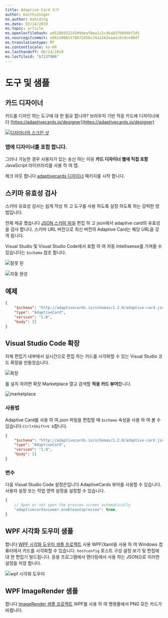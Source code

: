 ```yaml
---
title: Adaptive Card 도구
author: matthidinger
ms.author: mahiding
ms.date: 03/14/2019
ms.topic: article
ms.openlocfilehash: ad520693224509deaf0ea1c2cd6a837089dbf2d5
ms.sourcegitcommit: e002a988c570072d5bc24a1242eaaac0c9ce90df
ms.translationtype: MT
ms.contentlocale: ko-KR
ms.lasthandoff: 06/14/2019
ms.locfileid: "67137986"
---
```

# <a name="tools-and-samples"></a>도구 및 샘플

## <a name="card-designer"></a>카드 디자이너 

카드를 디자인 하는 도구에 대 한 필요 합니까? 브라우저 기반 적응 카드에 디자이너에 더 [https://adaptivecards.io/designer](https://adaptivecards.io/designer)

[![디자이너의 스크린 샷](media/tools/designer.jpg)](https://adaptivecards.io/designer)

### <a name="embed-the-designer-into-your-app"></a>앱에 디자이너를 포함 합니다.

그러나 가능한 경우 사용자가 있는 송신 하는 이유 **카드 디자이너 웹에 직접 포함** JavaScript 라이브러리를 사용 하 여 앱. 

체크 아웃 합니다 [adaptivecards 디자이너](https://npmjs.com/adaptivecards-designer) 패키지를 시작 합니다.

## <a name="schema-validation"></a>스키마 유효성 검사

스키마 유효성 검사는 쉽게 작성 하 고 도구를 사용 하도록 설정 하도록 하는 강력한 방법입니다.

전체 제공 했습니다 [JSON 스키마 파일](http://adaptivecards.io/schemas/1.2.0/adaptive-card.json) 편집 하 고 json에서 adaptive card의 유효성을 검사 합니다. 스키마 URL 버전으로 최신 버전의 Adaptive Card는 해당 URL을 갖게 됩니다.

Visual Studio 및 Visual Studio Code에서 포함 하 여 자동 Intellisense를 가져올 수 있습니다는 `$schema` 참조 합니다.

![잘못 된](media/tools/invalidjson1.png)

![자동 완성](media/tools/autocomplete.png)

## <a name="example"></a>예제

```json
{
    "$schema": "http://adaptivecards.io/schemas/1.2.0/adaptive-card.json",
    "type": "AdaptiveCard",
    "version": "1.0",
    "body": []
}
```

## <a name="visual-studio-code-extension"></a>Visual Studio Code 확장

자체 편집기 내부에서 실시간으로 편집 하는 카드를 시각화할 수 있는 Visual Studio 코드 확장을 만들었습니다. 

![확장](media/tools/vscode-extension.png)

를 설치 하려면 확장 Marketplace 열고 검색할 **적응 카드 뷰어**합니다.

![marketplace](media/tools/vscode-extension-marketplace.png)

### <a name="usage"></a>사용법

Adaptive Card를 사용 하 여.json 파일을 편집할 때 `$schema` 속성을 사용 하 여 볼 수 있습니다 `Ctrl+Shift+V A`합니다.
```json
{
    "$schema": "http://adaptivecards.io/schemas/1.2.0/adaptive-card.json",
    "type": "AdaptiveCard",
    "version": "1.0",
    "body": []
}
```

### <a name="options"></a>변수

다음 Visual Studio Code 설정은입니다 AdaptiveCards 뷰어를 사용할 수 있습니다. 사용자 설정 또는 작업 영역 설정을 설정할 수 있습니다.

```js
{
    // Open or not open the preview screen automatically
    "adaptivecardsviewer.enableautopreview": true,
}
```

## <a name="wpf-visualizer-sample"></a>WPF 시각화 도우미 샘플

합니다 [WPF 시각화 도우미 샘플 프로젝트](https://github.com/Microsoft/AdaptiveCards/tree/master/source/dotnet/Samples/WPFVisualizer) 사용 WPF/Xaml을 사용 하 여 Windows 컴퓨터에서 카드를 시각화할 수 있습니다.  `hostconfig` 호스트 구성 설정 보기 및 편집에 대 한 편집기 빌드됩니다. 응용 프로그램에서 렌더링에서 사용 하는 JSON으로 이러한 설정을 저장 합니다.

![wpf 시각화 도우미](media/tools/wpfvisualizer.png)

## <a name="wpf-imagerender-sample"></a>WPF ImageRender 샘플

합니다 [ImageRender 샘플 프로젝트](https://github.com/Microsoft/AdaptiveCards/tree/master/source/dotnet/Samples/AdaptiveCards.Sample.ImageRender) WPF를 사용 하 여 명령줄에서 PNG 모든 카드가 바뀝니다. 
